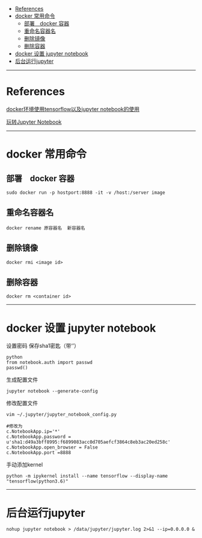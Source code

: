 - [References](#references)
- [docker 常用命令](#docker-%e5%b8%b8%e7%94%a8%e5%91%bd%e4%bb%a4)
  - [部署　docker 容器](#%e9%83%a8%e7%bd%b2-docker-%e5%ae%b9%e5%99%a8)
  - [重命名容器名](#%e9%87%8d%e5%91%bd%e5%90%8d%e5%ae%b9%e5%99%a8%e5%90%8d)
  - [删除镜像](#%e5%88%a0%e9%99%a4%e9%95%9c%e5%83%8f)
  - [删除容器](#%e5%88%a0%e9%99%a4%e5%ae%b9%e5%99%a8)
- [docker 设置 jupyter notebook](#docker-%e8%ae%be%e7%bd%ae-jupyter-notebook)
- [后台运行jupyter](#%e5%90%8e%e5%8f%b0%e8%bf%90%e8%a1%8cjupyter)

---

# References

[docker环境使用tensorflow以及jupyter notebook的使用](https://blog.csdn.net/qq_16949707/article/details/64497701)

[玩转Jupyter Notebook](https://cloud.tencent.com/developer/article/1147487)

---

# docker 常用命令

## 部署　docker 容器

```shell
sudo docker run -p hostport:8888 -it -v /host:/server image
```

## 重命名容器名

```shell
docker rename 原容器名  新容器名
```

## 删除镜像

```shell
docker rmi <image id>
```

## 删除容器

```shell
docker rm <container id>
```

---

# docker 设置 jupyter notebook

设置密码 保存sha1密匙（带‘’）  

```shell
python  
from notebook.auth import passwd  
passwd()
```

生成配置文件  

```shell
jupyter notebook --generate-config
```

修改配置文件  

```shell
vim ~/.jupyter/jupyter_notebook_config.py

#修改为  
c.NotebookApp.ip='*'  
c.NotebookApp.password = u'sha1:d49a3bff8995:f6899083acc0d705aefcf3864c8eb3ac20ed258c'  
c.NotebookApp.open_browser = False  
c.NotebookApp.port =8888  
```

手动添加kernel  

```shell
python -m ipykernel install --name tensorflow --display-name "tensorflow(python3.6)"
```

---

# 后台运行jupyter  

```shell
nohup jupyter notebook > /data/jupyter/jupyter.log 2>&1 --ip=0.0.0.0 &
```
